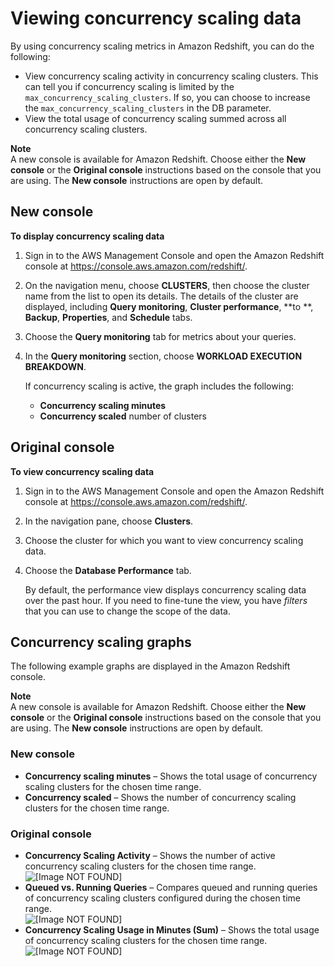 # Viewing concurrency scaling data<a name="performance-metrics-concurrency-scaling"></a>

By using concurrency scaling metrics in Amazon Redshift, you can do the following:
+ View concurrency scaling activity in concurrency scaling clusters\. This can tell you if concurrency scaling is limited by the `max_concurrency_scaling_clusters`\. If so, you can choose to increase the `max_concurrency_scaling_clusters` in the DB parameter\.
+ View the total usage of concurrency scaling summed across all concurrency scaling clusters\.

**Note**  
A new console is available for Amazon Redshift\. Choose either the **New console** or the **Original console** instructions based on the console that you are using\. The **New console** instructions are open by default\.

## New console<a name="metrics-concurrency-scaling"></a>

**To display concurrency scaling data**

1. Sign in to the AWS Management Console and open the Amazon Redshift console at [https://console\.aws\.amazon\.com/redshift/](https://console.aws.amazon.com/redshift/)\.

1. On the navigation menu, choose **CLUSTERS**, then choose the cluster name from the list to open its details\. The details of the cluster are displayed, including **Query monitoring**, **Cluster performance**, **to **, **Backup**, **Properties**, and **Schedule** tabs\.

1. Choose the **Query monitoring** tab for metrics about your queries\.

1. In the **Query monitoring** section, choose **WORKLOAD EXECUTION BREAKDOWN**\. 

   If concurrency scaling is active, the graph includes the following: 
   + **Concurrency scaling minutes**
   + **Concurrency scaled** number of clusters 

## Original console<a name="metrics-concurrency-scaling-originalconsole"></a>

**To view concurrency scaling data**

1. Sign in to the AWS Management Console and open the Amazon Redshift console at [https://console\.aws\.amazon\.com/redshift/](https://console.aws.amazon.com/redshift/)\.

1. In the navigation pane, choose **Clusters**\.

1. Choose the cluster for which you want to view concurrency scaling data\.

1. Choose the **Database Performance** tab\.

   By default, the performance view displays concurrency scaling data over the past hour\. If you need to fine\-tune the view, you have *filters* that you can use to change the scope of the data\.

## Concurrency scaling graphs<a name="performance-metrics-concurrency-scaling-examples"></a>

The following example graphs are displayed in the Amazon Redshift console\. 

**Note**  
A new console is available for Amazon Redshift\. Choose either the **New console** or the **Original console** instructions based on the console that you are using\. The **New console** instructions are open by default\.

### New console<a name="performance-metrics-concurrency-scaling-graphs"></a>
+ **Concurrency scaling minutes** – Shows the total usage of concurrency scaling clusters for the chosen time range\. 
+ **Concurrency scaled** – Shows the number of concurrency scaling clusters for the chosen time range\.

### Original console<a name="performance-metrics-concurrency-scaling-graphs-originalconsole"></a>
+ **Concurrency Scaling Activity** – Shows the number of active concurrency scaling clusters for the chosen time range\.  
![\[Image NOT FOUND\]](http://docs.aws.amazon.com/redshift/latest/mgmt/images/concurrency-scaling-activity-graph.png)
+ **Queued vs\. Running Queries** – Compares queued and running queries of concurrency scaling clusters configured during the chosen time range\.  
![\[Image NOT FOUND\]](http://docs.aws.amazon.com/redshift/latest/mgmt/images/queued-running-configured-concurrency-scaling-clusters-graph.png)
+ **Concurrency Scaling Usage in Minutes \(Sum\)** – Shows the total usage of concurrency scaling clusters for the chosen time range\.  
![\[Image NOT FOUND\]](http://docs.aws.amazon.com/redshift/latest/mgmt/images/concurrency-scaling-usage-minutes-graph.png)